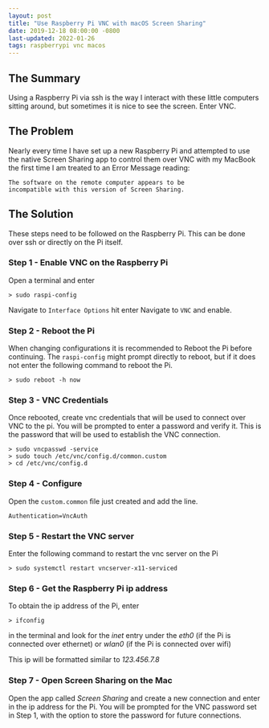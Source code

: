 ```yaml
---
layout: post
title: "Use Raspberry Pi VNC with macOS Screen Sharing"
date: 2019-12-18 08:00:00 -0800
last-updated: 2022-01-26
tags: raspberrypi vnc macos
---
```


## The Summary

Using a Raspberry Pi via ssh is the way I interact with these little computers sitting around, but sometimes it is nice to see the screen. Enter VNC.

## The Problem

Nearly every time I have set up a new Raspberry Pi and attempted to use the native Screen Sharing app to control them over VNC with my MacBook the first time I am treated to an Error Message reading:

```
The software on the remote computer appears to be
incompatible with this version of Screen Sharing.
```

## The Solution

These steps need to be followed on the Raspberry Pi. This can be done over ssh or directly on the Pi itself.

### Step 1 - Enable VNC on the Raspberry Pi

Open a terminal and enter

```
> sudo raspi-config
```

Navigate to `Interface Options` hit enter
Navigate to `VNC` and enable.

### Step 2 - Reboot the Pi

When changing configurations it is recommended to Reboot the Pi before continuing. The `raspi-config` might prompt directly to reboot, but if it does not enter the following command to reboot the Pi.

```
> sudo reboot -h now
```

### Step 3 - VNC Credentials

Once rebooted, create vnc credentials that will be used to connect over VNC to the pi. You will be prompted to enter a password and verify it. This is the password that will be used to establish the VNC connection.

```
> sudo vncpasswd -service
> sudo touch /etc/vnc/config.d/common.custom
> cd /etc/vnc/config.d
```

### Step 4 - Configure

Open the `custom.common` file just created and add the line.

```
Authentication=VncAuth
```

### Step 5 - Restart the VNC server

Enter the following command to restart the vnc server on the Pi

```
> sudo systemctl restart vncserver-x11-serviced
```

### Step 6 - Get the Raspberry Pi ip address

To obtain the ip address of the Pi, enter

```
> ifconfig
```

in the terminal and look for the _inet_ entry under the _eth0_ (if the Pi is connected over ethernet) or _wlan0_ (if the Pi is connected over wifi)

This ip will be formatted similar to _123.456.7.8_

### Step 7 - Open Screen Sharing on the Mac

Open the app called _Screen Sharing_ and create a new connection and enter in the ip address for the Pi. You will be prompted for the VNC password set in Step 1, with the option to store the password for future connections.
